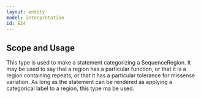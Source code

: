 ```yaml
---
layout: entity
model: interpretation
id: E24
---
```


Scope and Usage
---------------

This type is used to make a statement categorizing a SequenceRegion.   It may be used to say that a region has a particular function, or that it is a region containing repeats, or that it has a particular tolerance for missense variation.  As long as the statement can be rendered as applying a categorical label to a region, this type ma be used.
